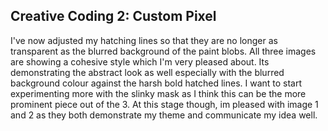 ## Creative Coding 2: Custom Pixel
I've now adjusted my hatching lines so that they are no longer as transparent as the blurred background of the paint blobs. All three images are showing a cohesive style which I'm very pleased about. Its demonstrating the abstract look as well especially with the blurred background colour against the harsh bold hatched lines. I want to start experimenting more with the slinky mask as I think this can be the more prominent piece out of the 3. At this stage though, im pleased with image 1 and 2 as they both demonstrate my theme and communicate my idea well.
